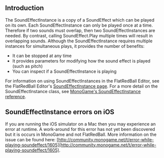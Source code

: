 ## Introduction

The SoundEffectInstance is a copy of a SoundEffect which can be played on its own. Each SoundEffectInstance can only be played once at a time. Therefore if two sounds must overlap, then two SoundEffectInstances are needed. By contrast, calling SoundEffect.Play multiple times will result in overlapping sounds. Although the SoundEffectInstance requires multiple instances for simultaneous plays, it provides the number of benefits:

-   It can be stopped at any time
-   It provides parameters for modifying how the sound effect is played (such as pitch)
-   You can inspect if a SoundEffectInstance is playing

For information on using SoundEffectInstances in the FlatRedBall Editor, see the FlatRedBall Editor's [SoundEffectInstance page](/documentation/tools/glue-reference/objects/glue-reference-soundeffectinstance.md "Glue:Reference:Objects:SoundEffectInstance"). For a more detail on the SoundEffectInstance class, see [MonoGame's SoundEffectInstance reference](https://docs.monogame.net/api/Microsoft.Xna.Framework.Audio.SoundEffectInstance.html).

## SoundEffectInstance errors on iOS

If you are running the iOS simulator on a Mac then you may experience an error at runtime. A work-around for this error has not yet been discovered but it is occurs in MonoGame and not FlatRedBall. More information on the issue can be found here: [http://community.monogame.net/t/error-while-playing-soundeffect/1605](http://community.monogame.net/t/error-while-playing-soundeffect/1605).
